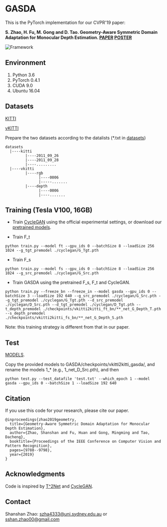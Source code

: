 # GASDA
This is the PyTorch implementation for our CVPR'19 paper:

**S. Zhao, H. Fu, M. Gong and D. Tao. Geometry-Aware Symmetric Domain Adaptation for Monocular Depth Estimation. [PAPER](https://sshan-zhao.github.io/papers/gasda.pdf) [POSTER](https://sshan-zhao.github.io/papers/gasda_poster.pdf)**

![Framework](https://github.com/sshan-zhao/GASDA/blob/master/img/framework.png)

## Environment
1. Python 3.6
2. PyTorch 0.4.1
3. CUDA 9.0
4. Ubuntu 16.04

## Datasets
[KITTI](http://www.cvlibs.net/datasets/kitti/raw_data.php)

[vKITTI](https://europe.naverlabs.com/Research/Computer-Vision/Proxy-Virtual-Worlds/)

Prepare the two datasets according to the datalists (*.txt in [datasets](https://github.com/sshan-zhao/GASDA/tree/master/datasets))
```
datasets
  |----kitti 
         |----2011_09_26         
         |----2011_09_28        
         |----.........        
  |----vkitti 
         |----rgb        
               |----0006              
               |-----.......             
         |----depth       
               |----0006        
               |----.......
```

## Training (Tesla V100, 16GB)
- Train [CycleGAN](https://github.com/junyanz/pytorch-CycleGAN-and-pix2pix) using the official experimental settings, or download our [pretrained models](https://1drv.ms/f/s!Aq9eyj7afTjMcZorokRKW4ATgZ8).

- Train F_t
```
python train.py --model ft --gpu_ids 0 --batchSize 8 --loadSize 256 1024 --g_tgt_premodel ./cyclegan/G_Tgt.pth
```

- Train F_s
```
python train.py --model fs --gpu_ids 0 --batchSize 8 --loadSize 256 1024 --g_src_premodel ./cyclegan/G_Src.pth
```

- Train GASDA using the pretrained F_s, F_t and CycleGAN.
```
python train.py --freeze_bn --freeze_in --model gasda --gpu_ids 0 --batchSize 3 --loadSize 192 640 --g_src_premodel ./cyclegan/G_Src.pth --g_tgt_premodel ./cyclegan/G_Tgt.pth --d_src_premodel ./cyclegan/D_Src.pth --d_tgt_premodel ./cyclegan/D_Tgt.pth --t_depth_premodel ./checkpoints/vkitti2kitti_ft_bn/**_net_G_Depth_T.pth --s_depth_premodel ./checkpoints/vkitti2kitti_fs_bn/**_net_G_Depth_S.pth 
```
Note: this training strategy is different from that in our paper.

## Test
[MODELS](https://drive.google.com/open?id=1CvuGUTObRhpZpSTYxy-BIRhft6ttMJOP).

Copy the provided models to GASDA/checkpoints/vkitti2kitti_gasda/, and rename the models 1_* (e.g., 1_net_D_Src.pth), and then
```
python test.py --test_datafile 'test.txt' --which_epoch 1 --model gasda --gpu_ids 0 --batchSize 1 --loadSize 192 640
```
## Citation
If you use this code for your research, please cite our paper.
```
@inproceedings{zhao2019geometry,
  title={Geometry-Aware Symmetric Domain Adaptation for Monocular Depth Estimation},
  author={Zhao, Shanshan and Fu, Huan and Gong, Mingming and Tao, Dacheng},
  booktitle={Proceedings of the IEEE Conference on Computer Vision and Pattern Recognition},
  pages={9788--9798},
  year={2019}
}
```
## Acknowledgments
Code is inspired by [T^2Net](https://github.com/lyndonzheng/Synthetic2Realistic) and [CycleGAN](https://github.com/junyanz/pytorch-CycleGAN-and-pix2pix).

## Contact
Shanshan Zhao: szha4333@uni.sydney.edu.au or sshan.zhao00@gmail.com
